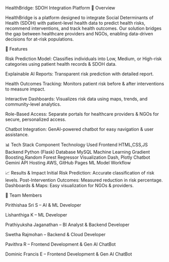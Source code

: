 HealthBridge: SDOH Integration Platform
📌 Overview

HealthBridge is a platform designed to integrate Social Determinants of Health (SDOH) with patient-level health data to predict health risks, recommend interventions, and track health outcomes. Our solution bridges the gap between healthcare providers and NGOs, enabling data-driven decisions for at-risk populations.

🚀 Features

Risk Prediction Model:
Classifies individuals into Low, Medium, or High-risk categories using patient health records & SDOH data.

Explainable AI Reports:
Transparent risk prediction with detailed report.

Health Outcomes Tracking:
Monitors patient risk before & after interventions to measure impact.

Interactive Dashboards:
Visualizes risk data using maps, trends, and community-level analytics.

Role-Based Access:
Separate portals for healthcare providers & NGOs for secure, personalized access.

Chatbot Integration:
GenAI-powered chatbot for easy navigation & user assistance.

📊 Tech Stack
Component	Technology Used
Frontend	HTML,CSS,JS
Backend	Python (Flask)
Database	MySQL
Machine Learning	Gradient Boosting,Random Forest Regressor 
Visualization	Dash, Plotly
Chatbot	Gemini API
Hosting	AWS, GitHub Pages
ML Model Workflow

📈 Results & Impact
Initial Risk Prediction: Accurate classification of risk levels.
Post-Intervention Outcomes: Measured reduction in risk percentage.
Dashboards & Maps: Easy visualization for NGOs & providers.

🤝 Team Members

Pirithishaa Sri S – AI & ML Developer

Lishanthiga K –  ML Developer

Prathiyuksha Jaganathan – BI Analyst &  Backend Developer

Swetha Rajmohan – Backend & Cloud Developer

Pavithra R – Frontend Development & Gen AI ChatBot

Dominic Francis E – Frontend Development & Gen AI ChatBot
